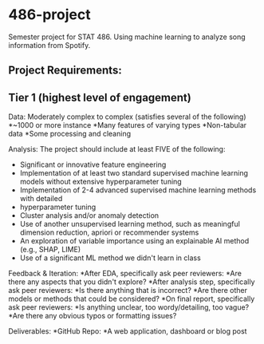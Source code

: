 # 486-project
Semester project for STAT 486. Using machine learning to analyze song information from Spotify.


## Project Requirements:

## Tier 1 (highest level of engagement)
Data: Moderately complex to complex (satisfies several of the following)
*~1000 or more instance
*Many features of varying types
*Non-tabular data
*Some processing and cleaning

Analysis: The project should include at least FIVE of the following:
* Significant or innovative feature engineering
* Implementation of at least two standard supervised machine learning models without extensive
hyperparameter tuning
* Implementation of 2-4 advanced supervised machine learning methods with detailed
* hyperparameter tuning
* Cluster analysis and/or anomaly detection
* Use of another unsupervised learning method, such as meaningful dimension reduction, apriori or
recommender systems
* An exploration of variable importance using an explainable AI method (e.g., SHAP, LIME)
* Use of a significant ML method we didn't learn in class

Feedback & Iteration:
*After EDA, specifically ask peer reviewers:
*Are there any aspects that you didn't explore?
*After analysis step, specifically ask peer reviewers:
*Is there anything that is incorrect?
*Are there other models or methods that could be considered?
*On final report, specifically ask peer reviewers:
*Is anything unclear, too wordy/detailing, too vague?
*Are there any obvious typos or formatting issues?

Deliverables:
*GitHub Repo:
*A web application, dashboard or blog post
